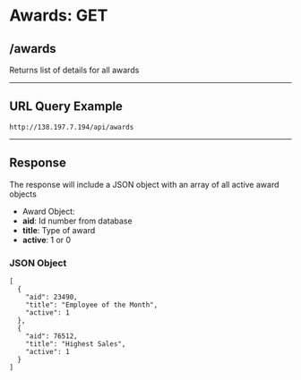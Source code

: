 # Awards: GET

## /awards

Returns list of details for all awards

---

## URL Query Example

```
http://138.197.7.194/api/awards
```

---

## Response

The response will include a JSON object with an array of all active award objects

- Award Object:
 - **aid**: Id number from database
 - **title**: Type of award
 - **active**: 1 or 0

### JSON Object

```
[
  {
    "aid": 23490,
    "title": "Employee of the Month",
    "active": 1
  },
  {
    "aid": 76512,
	"title": "Highest Sales",
	"active": 1
  }
]
```
